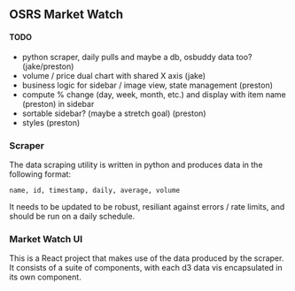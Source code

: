 ## OSRS Market Watch

#### TODO
- python scraper, daily pulls and maybe a db, osbuddy data too? (jake/preston)
- volume / price dual chart with shared X axis (jake)
- business logic for sidebar / image view, state management (preston)
- compute % change (day, week, month, etc.) and display with item name (preston)
  in sidebar
- sortable sidebar? (maybe a stretch goal) (preston)
- styles (preston)


### Scraper
The data scraping utility is written in python and produces data in the following format:

`name, id, timestamp, daily, average, volume`

It needs to be updated to be robust, resiliant against errors / rate limits, and should be run on a daily schedule.

### Market Watch UI
This is a React project that makes use of the data produced by the scraper. It consists of a suite of components, with each d3 data vis encapsulated in its own component.
